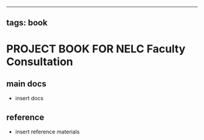 
---
tags: book
---

PROJECT BOOK FOR NELC Faculty Consultation
===

main docs
---

- insert docs

reference
---

- insert reference materials

